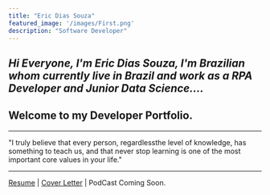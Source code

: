 ```yaml
---
title: "Eric Dias Souza"
featured_image: '/images/First.png'
description: "Software Developer"
---
```

*Hi Everyone, I'm Eric Dias Souza, I'm Brazilian whom currently live in Brazil and work as a RPA Developer and Junior Data Science....*
--
Welcome to my Developer Portfolio.
---
---
 "I truly believe that every person, regardlessthe level of knowledge, has something to teach us, and that never stop learning is one of the most important core values in your life."
 ___

 [Resume](https://www.linkedin.com/in/eric-dias-souza/detail/overlay-view/urn:li:fsd_profileTreasuryMedia:(ACoAACKKfNQBYjowIAtCRwe4jEfFRxndVeWSoBw,1614609243555)/) |  [Cover Letter](http://www.google.com)  | PodCast Coming Soon.